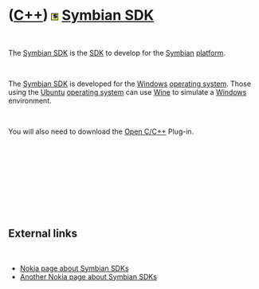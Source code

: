 



 

 

 

 

 

([C++](Cpp.md)) ![Symbian](PicSymbian.png) [Symbian SDK](CppSymbianSdk.md)
============================================================================

 

The [Symbian SDK](CppSymbianSdk.md) is the [SDK](CppSdk.md) to develop
for the [Symbian](CppSymbian.md) [platform](CppOs.md).

 

The [Symbian SDK](CppSymbianSdk.md) is developed for the
[Windows](CppWindows.md) [operating system](CppOs.md). Those using the
[Ubuntu](CppUbuntu.md) [operating system](CppOs.md) can use
[Wine](CppWine.md) to simulate a [Windows](CppWindows.md) environment.

 

You will also need to download the [Open C/C++](CppOpenCpp.md) Plug-in.

 

 

 

 

 

External links
--------------

 

-   [Nokia page about Symbian SDKs](http://www.bit.ly/s60sdk)
-   [Another Nokia page about Symbian
    SDKs](http://www.forum.nokia.com/Library/Tools_and_downloads/Other/Symbian_SDKs)

 

 

 

 

 





 



